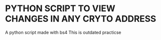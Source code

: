 <h1> PYTHON SCRIPT TO VIEW CHANGES IN ANY CRYTO ADDRESS </h1>
A python script made with bs4
This is outdated practicse 
